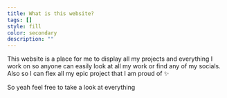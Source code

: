 ```yaml
---
title: What is this website?
tags: []
style: fill
color: secondary
description: ""
---
```


This website is a place for me to display all my projects and everything I work on so anyone can easily look at all my work or find any of my socials.
Also so I can flex all my epic project that I am proud of ✨ <br>

So yeah feel free to take a look at everything
